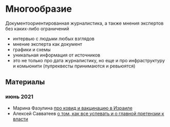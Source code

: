 # Многообразие

Документоориентированная журналистика, а также мнения экспертов без каких-либо ограничений

- интервью с людьми любых взглядов
- мнение эксперта как документ
- графики и схемы
- уникальная информация от источников
- это не только про дата журналистику, но еще и про инфраструктуру и комьюнити (пулреквесты принимаются и ревьюятся)

## Материалы

### июнь 2021
- Марина Фазулина [про ковид и вакцинацию в Израиле](2021-06-covid)
- Алексей Савватеев [о том, как все успевать и о главной претензии к власти](https://www.youtube.com/watch?v=XVR2LASgerY)
